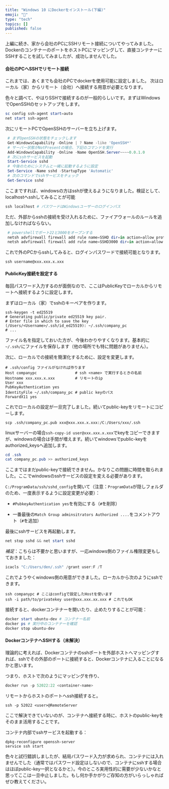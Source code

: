 ```yaml
---
title: "Windows 10 にDockerをインストール(下編)"
emoji: "👋"
type: "tech"
topics: []
published: false
---
```


上編に続き、家から会社のPCにSSHリモート接続についてやってみました。
DockerのコンテナーのポートをホストPCにマッピングして、直接コンテナーにSSHすることを試してみましたが、成功しませんでした。

#### 会社のPCへSSHでリモート接続

これまでは、あくまでも会社のPCでdockerを使用可能に設定しました。
次はローカル（家）からリモート（会社）へ接続する用意が必要となります。

色々と調べて、やはりSSHで接続するのが一般的らしいです。まずはWindowsでOpenSSHのセットアップをします。

```powershell
sc config ssh-agent start=auto
net start ssh-agent
```

次にリモートPCでOpenSSHのサーバーを立ち上げます。

```powershell
 # まずOpenSSHの状態をチェックします
 Get-WindowsCapability -Online | ? Name -like 'OpenSSH*'
 # サーバー状態がNotPresentの場合、下記のコマンドを実行
 Add-WindowsCapability -Online -Name OpenSSH.Server~~~~0.0.1.0
 # 次にsshサービスを起動
 Start-Service sshd
 # 今後のためにシステムと一緒に起動するように設定
 Set-Service -Name sshd -StartupType 'Automatic'
 # 次のコマンドでsshサービスをチェック
 Get-Service sshd
```

ここまですれば、windowsの方はsshが使えるようになりました。検証として、localhostへsshしてみることが可能

```powershell
ssh localhost # パスワードはWindowsユーザーのログインパス
```

ただ、外部からsshの接続を受け入れるために、ファイアウォールのルールを追加しなければならない。

```powershell
 # powershellでポート22と3000をオープンする
 netsh advfirewall firewall add rule name=SSHD dir=in action=allow protocol=TCP localport=22
 netsh advfirewall firewall add rule name=SSHD3000 dir=in action=allow protocol=TCP localport=3000
```

これで外のPCからsshしてみると、ログインパスワードで接続可能となります。

```shell
ssh username@xxx.xxx.x.xxx
```

#### PublicKey接続を設定する

毎回パスワード入力するのが面倒なので、ここはPublicKeyでローカルからリモートへ接続するように設定します。

まずはローカル（家）でsshのキーペアを作ります。

```shell
ssh-keygen -t ed25519
# Generating public/private ed25519 key pair.
# Enter file in which to save the key (/Users/<Username>/.ssh/id_ed25519): ~/.ssh/company_pc
# ...
```

ファイル名を指定しておいた方が、今後わかりやすくなります。基本的に`~/.ssh/`にファイルを保存します（他の場所でも特に問題がありません）。

次に、ローカルでの接続を簡潔化するために、設定を変更します。

```
# .ssh/config ファイルがなければ作ります
Host companypc                 # ssh <name> で実行するときの名前
Hostname xxx.xxx.x.xxx         # リモートのip
User xxx
PubKeyAuthentication yes
IdentityFile ~/.ssh/company_pc # public keyのパス
ForwardX11 yes
```

これでローカルの設定が一旦完了しました。続いてpublic-keyをリモートにコピーします。

```shell
scp .ssh/company_pc.pub xxx@xxx.xxx.x.xxx:/C:/Users/xxx/.ssh
```

linuxサーバーの場合`ssh-copy-id user@xxx.xxx.x.xxx`でkeyをコピーできますが、windowsの場合は手間が増えます。続いてwindowsでpublic-keyをauthorized_keysへ追加します。

```powershell
cd .ssh
cat company_pc.pub >> authorized_keys
```

ここまではまだpublic-keyで接続できません。かなりこの問題に時間を取られました。ここでwindowsのsshサービスの設定を変える必要があります。

`C:/ProgramData/ssh/sshd_config`を開いて（注意：`ProgramData`が隠しフォルダのため、一度表示するように設定変更が必要）：

- `#PubkeyAuthentication yes`を有効にする（`#`を削除）
  
- 一番最後の`Match Group adminsitrators Authorized ....`をコメントアウト（`#`を追加）
  

最後にsshサービスを再起動します。

```powershell
net stop sshd && net start sshd
```

*補足*：こちらは不要かと思いますが、一応windows側のファイル権限変更もしておきました：

```powershell
icacls "C:/Users/den/.ssh" /grant user:F /T
```

これでようやくwindows側の用意ができました。ローカルから次のようにsshできます。

```shell
ssh companypc # ここはconfigで設定したHostを使います
ssh -i path/to/privatekey user@xxx.xxx.xx.xxx # これでもOK
```

接続すると、dockerコンテナーを開いたり、止めたりすることが可能：

```powershell
docker start ubuntu-dev # コンテナー名前
docker ps # 実行中のコンテナーを確認
docker stop ubuntu-dev
```

#### DockerコンテナへSSHする（未解決）

理論的に考えれば、Dockerコンテナのsshポートを外部ホストへマッピングすれば、sshでその外部のポートに接続すると、Dockerコンテナに入ることになるかと思います。

つまり、ホストで次のようにマッピングを作り、

```powershell
docker run -p 52022:22 <container-name>
```

リモートからホストのポートへssh接続すると。

```shell
ssh -p 52022 <user>@RemoteServer
```

ここで解決できていないのが、コンテナへ接続する時に、ホストのpublic-keyをそのまま活用することです。

コンテナ内部でsshサービスを起動する：

```shell
dpkg-reconfigure openssh-server
service ssh start
```

色々と試行錯誤しましたが、結局パスワード入力が求められ、コンテナには入れませんでした（通常ではパスワード設定はしないので、コンテナにsshする場合はほぼpublic-key一択となるかと）。今のところ実用性的に需要が少ないかなと思ってここは一旦中止しました。もし何か手かがりご存知の方がいらっしゃればぜひ教えてください。